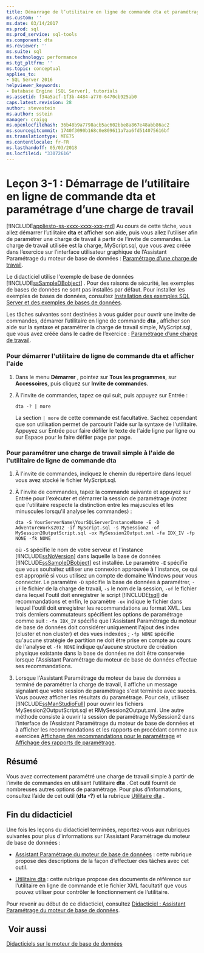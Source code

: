 ```yaml
---
title: Démarrage de l’utilitaire en ligne de commande dta et paramétrage d’une charge de travail | Microsoft Docs
ms.custom: ''
ms.date: 03/14/2017
ms.prod: sql
ms.prod_service: sql-tools
ms.component: dta
ms.reviewer: ''
ms.suite: sql
ms.technology: performance
ms.tgt_pltfrm: ''
ms.topic: conceptual
applies_to:
- SQL Server 2016
helpviewer_keywords:
- Database Engine [SQL Server], tutorials
ms.assetid: f34a5acf-1f3b-4484-a770-6470cb925ab0
caps.latest.revision: 28
author: stevestein
ms.author: sstein
manager: craigg
ms.openlocfilehash: 36b48b9a7798acb5ac602bbe8a867e48abb86ac2
ms.sourcegitcommit: 1740f3090b168c0e809611a7aa6fd514075616bf
ms.translationtype: MTE75
ms.contentlocale: fr-FR
ms.lasthandoff: 05/03/2018
ms.locfileid: "33072616"
---
```

# <a name="lesson-3-1---starting-the-dta-command-prompt-utility-and-tuning-a-workload"></a>Leçon 3-1 : Démarrage de l’utilitaire en ligne de commande dta et paramétrage d’une charge de travail
[!INCLUDE[appliesto-ss-xxxx-xxxx-xxx-md](../../includes/appliesto-ss-xxxx-xxxx-xxx-md.md)]
Au cours de cette tâche, vous allez démarrer l’utilitaire **dta** et afficher son aide, puis vous allez l’utiliser afin de paramétrer une charge de travail à partir de l’invite de commandes. La charge de travail utilisée est la charge, MyScript.sql, que vous avez créée dans l’exercice sur l’interface utilisateur graphique de l’Assistant Paramétrage du moteur de base de données : [Paramétrage d’une charge de travail](../../tools/dta/lesson-1-1-tuning-a-workload.md).  
  
Le didacticiel utilise l'exemple de base de données [!INCLUDE[ssSampleDBobject](../../includes/sssampledbobject-md.md)] . Pour des raisons de sécurité, les exemples de bases de données ne sont pas installés par défaut. Pour installer les exemples de bases de données, consultez [Installation des exemples SQL Server et des exemples de bases de données](http://sqlserversamples.codeplex.com).  
  
Les tâches suivantes sont destinées à vous guider pour ouvrir une invite de commandes, démarrer l’utilitaire en ligne de commande **dta** , afficher son aide sur la syntaxe et paramétrer la charge de travail simple, MyScript.sql, que vous avez créée dans le cadre de l’exercice : [Paramétrage d’une charge de travail](../../tools/dta/lesson-1-1-tuning-a-workload.md).  
  
### <a name="to-start-the-dta-command-prompt-utility-and-view-help"></a>Pour démarrer l'utilitaire de ligne de commande dta et afficher l'aide  
  
1.  Dans le menu **Démarrer** , pointez sur **Tous les programmes**, sur **Accessoires**, puis cliquez sur **Invite de commandes**.  
  
2.  À l’invite de commandes, tapez ce qui suit, puis appuyez sur Entrée :  
  
    ```  
    dta -? | more  
    ```  
  
    La section `| more` de cette commande est facultative. Sachez cependant que son utilisation permet de parcourir l'aide sur la syntaxe de l'utilitaire. Appuyez sur Entrée pour faire défiler le texte de l'aide ligne par ligne ou sur Espace pour le faire défiler page par page.  
  
### <a name="to-tune-a-simple-workload-by-using-the-dta-command-prompt-utility"></a>Pour paramétrer une charge de travail simple à l'aide de l'utilitaire de ligne de commande dta  
  
1.  À l'invite de commandes, indiquez le chemin du répertoire dans lequel vous avez stocké le fichier MyScript.sql.  
  
2.  À l'invite de commandes, tapez la commande suivante et appuyez sur Entrée pour l'exécuter et démarrer la session de paramétrage (notez que l'utilitaire respecte la distinction entre les majuscules et les minuscules lorsqu'il analyse les commandes) :  
  
    ```  
    dta -S YourServerName\YourSQLServerInstanceName -E -D AdventureWorks2012 -if MyScript.sql -s MySession2 -of MySession2OutputScript.sql -ox MySession2Output.xml -fa IDX_IV -fp NONE -fk NONE  
    ```  
  
    où `-S` spécifie le nom de votre serveur et l'instance [!INCLUDE[ssNoVersion](../../includes/ssnoversion-md.md)] dans laquelle la base de données [!INCLUDE[ssSampleDBobject](../../includes/sssampledbobject-md.md)] est installée. Le paramètre `-E` spécifie que vous souhaitez utiliser une connexion approuvée à l'instance, ce qui est approprié si vous utilisez un compte de domaine Windows pour vous connecter. Le paramètre `-D` spécifie la base de données à paramétrer, `-if` le fichier de la charge de travail, `-s` le nom de la session, `-of` le fichier dans lequel l'outil doit enregistrer le script [!INCLUDE[tsql](../../includes/tsql-md.md)] de recommandations et enfin, le paramètre `-ox` indique le fichier dans lequel l'outil doit enregistrer les recommandations au format XML. Les trois derniers commutateurs spécifient les options de paramétrage comme suit : `-fa IDX_IV` spécifie que l'Assistant Paramétrage du moteur de base de données doit considérer uniquement l'ajout des index (cluster et non cluster) et des vues indexées ; `-fp NONE` spécifie qu'aucune stratégie de partition ne doit être prise en compte au cours de l'analyse et `-fk NONE` indique qu'aucune structure de création physique existante dans la base de données ne doit être conservée lorsque l'Assistant Paramétrage du moteur de base de données effectue ses recommandations.  
  
3.  Lorsque l'Assistant Paramétrage du moteur de base de données a terminé de paramétrer la charge de travail, il affiche un message signalant que votre session de paramétrage s'est terminée avec succès. Vous pouvez afficher les résultats du paramétrage. Pour cela, utilisez [!INCLUDE[ssManStudioFull](../../includes/ssmanstudiofull-md.md)] pour ouvrir les fichiers MySession2OutputScript.sql et RMySession2Output.xml. Une autre méthode consiste à ouvrir la session de paramétrage MySession2 dans l’interface de l’Assistant Paramétrage du moteur de base de données et à afficher les recommandations et les rapports en procédant comme aux exercices [Affichage des recommandations pour le paramétrage](../../tools/dta/lesson-1-2-viewing-tuning-recommendations.md) et [Affichage des rapports de paramétrage](../../tools/dta/lesson-1-3-viewing-tuning-reports.md).  
  
## <a name="summary"></a>Résumé  
Vous avez correctement paramétré une charge de travail simple à partir de l’invite de commandes en utilisant l’utilitaire **dta** . Cet outil fournit de nombreuses autres options de paramétrage. Pour plus d’informations, consultez l’aide de cet outil (**dta -?**) et la rubrique [Utilitaire dta](../../tools/dta/dta-utility.md) .  
  
## <a name="after-you-finish-this-tutorial"></a>Fin du didacticiel  
Une fois les leçons du didacticiel terminées, reportez-vous aux rubriques suivantes pour plus d'informations sur l'Assistant Paramétrage du moteur de base de données :  
  
-   [Assistant Paramétrage du moteur de base de données](../../relational-databases/performance/database-engine-tuning-advisor.md) : cette rubrique propose des descriptions de la façon d’effectuer des tâches avec cet outil.  
  
-   [Utilitaire dta](../../tools/dta/dta-utility.md) : cette rubrique propose des documents de référence sur l’utilitaire en ligne de commande et le fichier XML facultatif que vous pouvez utiliser pour contrôler le fonctionnement de l’utilitaire.  
  
Pour revenir au début de ce didacticiel, consultez [Didacticiel : Assistant Paramétrage du moteur de base de données](../../tools/dta/tutorial-database-engine-tuning-advisor.md).  
  
## <a name="see-also"></a> Voir aussi  
[Didacticiels sur le moteur de base de données](../../relational-databases/database-engine-tutorials.md)  
  
  
  
